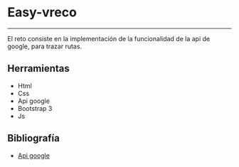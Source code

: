 # Easy-vreco

***

El reto consiste en la implementación de la funcionalidad de la api de google, para trazar rutas.

## Herramientas

+ Html
+ Css
+ Api google
+ Bootstrap 3
+ Js

## Bibliografía
+ [Api google](https://developers.google.com/maps/documentation/urls/guide)
